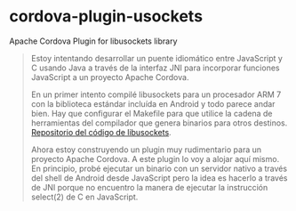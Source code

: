 # cordova-plugin-usockets
Apache Cordova Plugin for libusockets library

> Estoy intentando desarrollar un puente idiomático entre JavaScript y C usando Java a través de la interfaz JNI para incorporar funciones JavaScript a un proyecto Apache Cordova.
>
> En un primer intento compilé libusockets para un procesador ARM 7 con la biblioteca estándar incluída en Android y todo parece andar bien. Hay que configurar el Makefile para que utilice la cadena de herramientas del compilador que genera binarios para otros destinos. [Repositorio del código de libusockets](https://github.io/jmouriz/libusockets).
>
> Ahora estoy construyendo un plugin muy rudimentario para un proyecto Apache Cordova. A este plugin lo voy a alojar aquí mismo. En principio, probé ejecutar un binario con un servidor nativo a través del shell de Android desde JavaScript pero la idea es hacerlo a través de JNI porque no encuentro la manera de ejecutar la instrucción select(2) de C en JavaScript.

